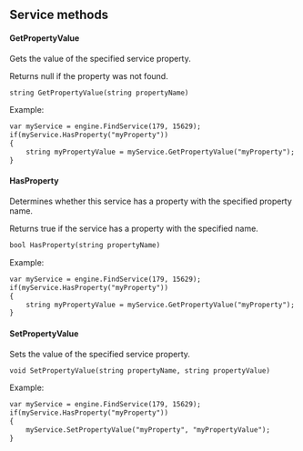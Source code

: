 ## Service methods

#### GetPropertyValue

Gets the value of the specified service property.

Returns null if the property was not found.

```txt
string GetPropertyValue(string propertyName)
```

Example:

```txt
var myService = engine.FindService(179, 15629);                       
if(myService.HasProperty("myProperty"))                               
{                                                                     
    string myPropertyValue = myService.GetPropertyValue("myProperty");
}                                                                     
```

#### HasProperty

Determines whether this service has a property with the specified property name.

Returns true if the service has a property with the specified name.

```txt
bool HasProperty(string propertyName)
```

Example:

```txt
var myService = engine.FindService(179, 15629);                       
if(myService.HasProperty("myProperty"))                               
{                                                                     
    string myPropertyValue = myService.GetPropertyValue("myProperty");
}                                                                     
```

#### SetPropertyValue

Sets the value of the specified service property.

```txt
void SetPropertyValue(string propertyName, string propertyValue)
```

Example:

```txt
var myService = engine.FindService(179, 15629);                 
if(myService.HasProperty("myProperty"))                         
{                                                               
    myService.SetPropertyValue("myProperty", "myPropertyValue");
}                                                               
```
